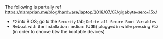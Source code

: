 The following is partially ref
https://nlamprian.me/blog/hardware/laptop/2018/07/07/gigabyte-aero-15x/

- `F2` into BIOS; go to the `Security` tab; `Delete all Secure Boot Variables`
- Reboot with the installation medium (USB) plugged in while pressing `F12` (in order to choose btw the bootable devices)


